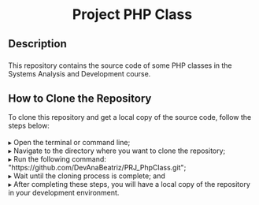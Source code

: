 <h1 align="center">Project PHP Class</h1>

###

<h2 align="left">Description</h2>

###

<p align="left">This repository contains the source code of some PHP classes in the Systems Analysis and Development course.</p>

<h2 align="left">How to Clone the Repository</h2>

<p align="left">To clone this repository and get a local copy of the source code, follow the steps below:<br><br>▸ Open the terminal or command line;<br>▸ Navigate to the directory where you want to clone the repository;<br>▸ Run the following command: "https://github.com/DevAnaBeatriz/PRJ_PhpClass.git";<br>▸ Wait until the cloning process is complete; and<br>▸ After completing these steps, you will have a local copy of the repository in your development environment.</p>
